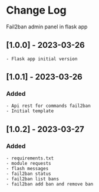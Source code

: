 # Change Log
Fail2ban admin panel in flask app

## [1.0.0] - 2023-03-26
    - Flask app initial version

## [1.0.1] - 2023-03-26

### Added
    - Api rest for commands fail2ban
    - Initial template

## [1.0.2] - 2023-03-27

### Added
    - requirements.txt
    - module requests
    - flash messages
    - fail2ban status
    - fail2ban list bans
    - fail2ban add ban and remove ban